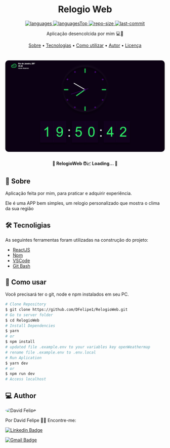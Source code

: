 <h1 align="center">
    Relogio Web
</h1>

<div align="center">

  <a href="">
    <img src="https://img.shields.io/github/languages/count/DFelipe1/RelogioWeb.svg?color=00B37E" alt="languages" >
  </a>

  <a href="">
    <img src="https://img.shields.io/github/languages/top/DFelipe1/RelogioWeb.svg?color=00B37E" alt="languagesTop" >
  </a>

  <a href="">
    <img src="https://img.shields.io/github/repo-size/DFelipe1/RelogioWeb.svg?color=00B37E" alt="repo-size" >
  </a>

  <a href="">
    <img src="https://img.shields.io/github/last-commit/DFelipe1/RelogioWeb.svg?color=00B37E" alt="last-commit" >
  </a>

</div>

<p align="center"> Aplicação desencolcida por mim 💻🚀 </p>

<p align="center">
 <a href="#about">Sobre</a> •
 <a href="#technologies">Tecnologias</a> •
 <a href="#usage">Como utilizar</a> •
 <a href="#author">Autor</a> •
 <a href="#license">Licença</a>
</p>

<h1 align="center">
    <img width="600" style="border-radius: 10px" height="auto" alt="Home" title="capa do projeto" src="github/assets/RelogioWeb.png" />
</h1>

<h4 align="center">
	 📝 RelogioWeb ⏰📈 Loading...  📝
</h4>

<h2 id="about" > 🎯 Sobre </h2>

Aplicação feita por mim, para praticar e adquirir experiência.

Ele é uma APP bem simples, um relogio personalizado que mostra o clima da sua região 

<h2 id="technologies"> 🛠 Tecnoligias </h2>

As seguintes ferramentas foram utilizadas na construção do projeto:

- [ReactJS](https://reactjs.org)
- [Npm](https://www.npmjs.com)
- [VSCode](https://code.visualstudio.com)
- [Git Bash](https://gitforwindows.org/)


<h2 id="usage" > 👷 Como usar </h2>

Você precisará ter o git, node e npm instalados em seu PC.

```bash
# Clone Repository
$ git clone https://github.com/DFelipe1/RelogioWeb.git
# Go to server folder
$ cd RelogioWeb
# Install Dependencies
$ yarn
# or
$ npm install
# updated file .example.env to your variables key openWeathermap
# rename file .example.env to .env.local
# Run Aplication
$ yarn dev
# or
$ npm run dev
# Access localhost
```

<h2 id="author"> 💻 Author </h2>

<img style="border-radius: 50%;" src="https://github.com/DFelipe1.png" width="100px;" alt="David Felipe"/>

Por David Felipe 👋🏽 Encontre-me:


[![Linkedin Badge](https://img.shields.io/badge/-DavidFelipe-blue?style=flat-square&logo=Linkedin&logoColor=white&link=https://www.linkedin.com/in/lipedev/)](https://www.linkedin.com/in/lipedev/)

[![Gmail Badge](https://img.shields.io/badge/-davidf.30.10@gmail.com-c14438?style=flat-square&logo=Gmail&logoColor=white&link=mailto:davidf.30.10@gmail.com)](mailto:davidf.30.10@gmail.com)
